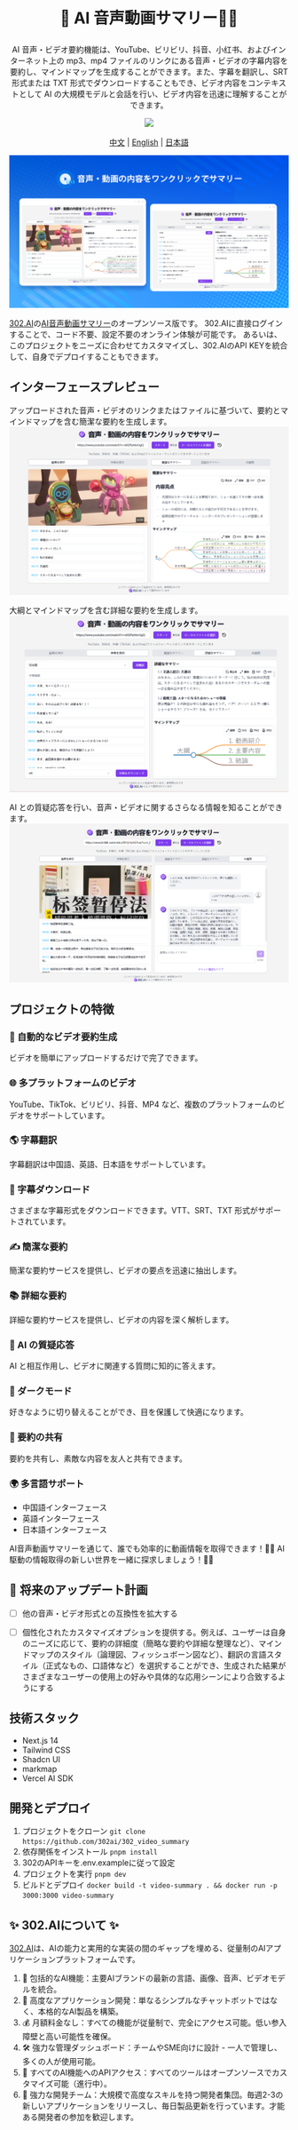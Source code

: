 # <p align="center">🎥 AI 音声動画サマリー🚀✨</p>

<p align="center">AI 音声・ビデオ要約機能は、YouTube、ビリビリ、抖音、小红书、およびインターネット上の mp3、mp4 ファイルのリンクにある音声・ビデオの字幕内容を要約し、マインドマップを生成することができます。また、字幕を翻訳し、SRT 形式または TXT 形式でダウンロードすることもでき、ビデオ内容をコンテキストとして AI の大規模モデルと会話を行い、ビデオ内容を迅速に理解することができます。</p>

<p align="center"><a href="https://302.ai/ja/tools/videosum/" target="blank"><img src="https://file.302ai.cn/gpt/imgs/github/302_badge.png" /></a></p >

<p align="center"><a href="README_zh.md">中文</a> | <a href="README.md">English</a> | <a href="README_ja.md">日本語</a></p>

![界面预览](docs/音视频总结jp.png)    

[302.AI](https://302.ai)の[AI音声動画サマリー](https://302.ai/tools/videosum/)のオープンソース版です。
302.AIに直接ログインすることで、コード不要、設定不要のオンライン体験が可能です。
あるいは、このプロジェクトをニーズに合わせてカスタマイズし、302.AIのAPI KEYを統合して、自身でデプロイすることもできます。

## インターフェースプレビュー
アップロードされた音声・ビデオのリンクまたはファイルに基づいて、要約とマインドマップを含む簡潔な要約を生成します。
![界面预览](docs/视频摘要日1.png)    

大綱とマインドマップを含む詳細な要約を生成します。
![界面预览](docs/视频摘要日2.png)     

AI との質疑応答を行い、音声・ビデオに関するさらなる情報を知ることができます。
![界面预览](docs/视频摘要日3.png)

## プロジェクトの特徴
### 🎥 自動的なビデオ要約生成
ビデオを簡単にアップロードするだけで完了できます。
### 🌐 多プラットフォームのビデオ
YouTube、TikTok、ビリビリ、抖音、MP4 など、複数のプラットフォームのビデオをサポートしています。
### 🌎 字幕翻訳
字幕翻訳は中国語、英語、日本語をサポートしています。
### 📄 字幕ダウンロード
さまざまな字幕形式をダウンロードできます。VTT、SRT、TXT 形式がサポートされています。
### ✍️ 簡潔な要約
簡潔な要約サービスを提供し、ビデオの要点を迅速に抽出します。
### 📚 詳細な要約
詳細な要約サービスを提供し、ビデオの内容を深く解析します。
### 🤖 AI の質疑応答
AI と相互作用し、ビデオに関連する質問に知的に答えます。
### 🌙 ダークモード
好きなように切り替えることができ、目を保護して快適になります。
### 🔗 要約の共有
要約を共有し、素敵な内容を友人と共有できます。
### 🌍 多言語サポート
- 中国語インターフェース
- 英語インターフェース
- 日本語インターフェース


AI音声動画サマリーを通じて、誰でも効率的に動画情報を取得できます！🎉🎥 AI駆動の情報取得の新しい世界を一緒に探求しましょう！🌟🚀

## 🚩 将来のアップデート計画
- [ ] 他の音声・ビデオ形式との互換性を拡大する
- [ ] 個性化されたカスタマイズオプションを提供する。例えば、ユーザーは自身のニーズに応じて、要約の詳細度（簡略な要約や詳細な整理など）、マインドマップのスタイル（論理図、フィッシュボーン図など）、翻訳の言語スタイル（正式なもの、口語体など）を選択することができ、生成された結果がさまざまなユーザーの使用上の好みや具体的な応用シーンにより合致するようにする


## 技術スタック
- Next.js 14
- Tailwind CSS
- Shadcn UI
- markmap
- Vercel AI SDK

## 開発とデプロイ
1. プロジェクトをクローン `git clone https://github.com/302ai/302_video_summary`
2. 依存関係をインストール `pnpm install`
3. 302のAPIキーを.env.exampleに従って設定
4. プロジェクトを実行 `pnpm dev`
5. ビルドとデプロイ `docker build -t video-summary . && docker run -p 3000:3000 video-summary`


## ✨ 302.AIについて ✨
[302.AI](https://302.ai)は、AIの能力と実用的な実装の間のギャップを埋める、従量制のAIアプリケーションプラットフォームです。
1. 🧠 包括的なAI機能：主要AIブランドの最新の言語、画像、音声、ビデオモデルを統合。
2. 🚀 高度なアプリケーション開発：単なるシンプルなチャットボットではなく、本格的なAI製品を構築。
3. 💰 月額料金なし：すべての機能が従量制で、完全にアクセス可能。低い参入障壁と高い可能性を確保。
4. 🛠 強力な管理ダッシュボード：チームやSME向けに設計 - 一人で管理し、多くの人が使用可能。
5. 🔗 すべてのAI機能へのAPIアクセス：すべてのツールはオープンソースでカスタマイズ可能（進行中）。
6. 💪 強力な開発チーム：大規模で高度なスキルを持つ開発者集団。毎週2-3の新しいアプリケーションをリリースし、毎日製品更新を行っています。才能ある開発者の参加を歓迎します。
